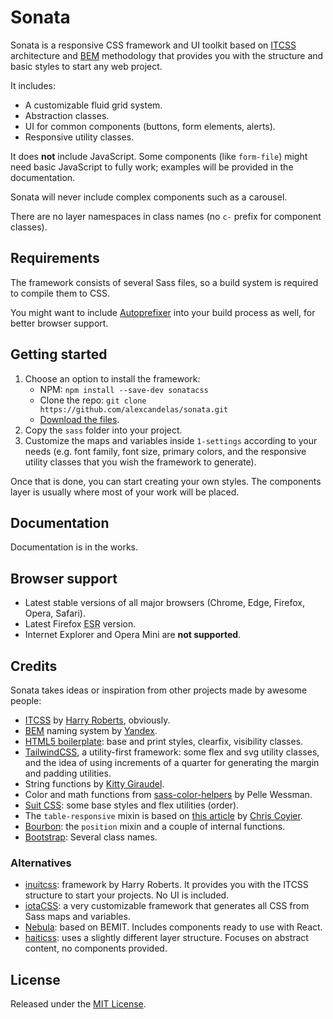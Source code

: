 # Sonata

Sonata is a responsive CSS framework and UI toolkit based on [ITCSS](https://itcss.io) architecture and [BEM](https://en.bem.info) methodology that provides you with the structure and basic styles to start any web project.

It includes:

- A customizable fluid grid system.
- Abstraction classes.
- UI for common components (buttons, form elements, alerts).
- Responsive utility classes.

It does **not** include JavaScript. Some components (like `form-file`) might need basic JavaScript to fully work; examples will be provided in the documentation.

Sonata will never include complex components such as a carousel.

There are no layer namespaces in class names (no `c-` prefix for component classes).

## Requirements

The framework consists of several Sass files, so a build system is required to compile them to CSS.

You might want to include [Autoprefixer](https://github.com/postcss/autoprefixer) into your build process as well, for better browser support.

## Getting started

1. Choose an option to install the framework:
    - NPM: `npm install --save-dev sonatacss`
    - Clone the repo: `git clone https://github.com/alexcandelas/sonata.git`
    - [Download the files](https://github.com/alexcandelas/sonata/archive/master.zip).
2. Copy the `sass` folder into your project.
3. Customize the maps and variables inside `1-settings` according to your needs (e.g. font family, font size, primary colors, and the responsive utility classes that you wish the framework to generate).

Once that is done, you can start creating your own styles. The components layer is usually where most of your work will be placed.

## Documentation

Documentation is in the works.

## Browser support

- Latest stable versions of all major browsers (Chrome, Edge, Firefox, Opera, Safari).
- Latest Firefox <abbr title="Extended Support Release">ESR</abbr> version.
- Internet Explorer and Opera Mini are **not supported**.


## Credits

Sonata takes ideas or inspiration from other projects made by awesome people:

- [ITCSS](https://itcss.io) by [Harry Roberts](https://twitter.com/csswizardry), obviously.
- [BEM](https://en.bem.info) naming system by [Yandex](https://yandex.com/company/).
- [HTML5 boilerplate](https://html5boilerplate.com/): base and print styles, clearfix, visibility classes.
- [TailwindCSS](https://tailwindcss.com/), a utility-first framework: some flex and svg utility classes, and the idea of using increments of a quarter for generating the margin and padding utilities.
- String functions by [Kitty Giraudel](https://hugogiraudel.com/).
- Color and math functions from [sass-color-helpers](https://github.com/voxpelli/sass-color-helpers) by Pelle Wessman.
- [Suit CSS](https://github.com/suitcss/base): some base styles and flex utilities (order).
- The `table-responsive` mixin is based on [this article](https://css-tricks.com/responsive-data-tables/) by [Chris Coyier](https://twitter.com/chriscoyier).
- [Bourbon](https://www.bourbon.io/): the `position` mixin and a couple of internal functions.
- [Bootstrap](https://getbootstrap.com/): Several class names.

### Alternatives

- [inuitcss](https://github.com/inuitcss/inuitcss): framework by Harry Roberts. It provides you with the ITCSS structure to start your projects. No UI is included.
- [iotaCSS](https://www.iotacss.com/): a very customizable framework that generates all CSS from Sass maps and variables.
- [Nebula](https://nebulaui.github.io/nebula/): based on BEMIT. Includes components ready to use with React.
- [haiticss](https://github.com/haiticss/haiticss): uses a slightly different layer structure. Focuses on abstract content, no components provided.

## License

Released under the [MIT License](https://github.com/alexcandelas/sonata/blob/master/LICENSE).
